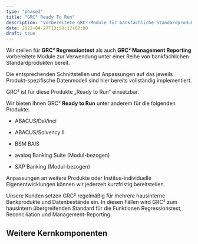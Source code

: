 ```yaml
---
type: "phase2"
title: "GRC² Ready To Run"
description: "Vorbereitete GRC²-Module für bankfachliche Standardprodukte"
date: 2022-04-27T13:50:17+02:00
draft: true
---
```


Wir stellen für **GRC² Regressiontest** als auch **GRC² Management Reporting** vorbereitete Module zur Verwendung unter einer Reihe von bankfachlichen Standardprodukten bereit.

Die entsprechenden Schnittstellen und Anpassungen auf das jeweils Produkt-spezifische Datenmodell sind hier bereits vollständig implementiert.

GRC² ist für diese Produkte „Ready to Run“ einsetzbar.

Wir bieten Ihnen GRC² **Ready to Run** unter anderem für die folgenden Produkte:

* ABACUS/DaVinci

* ABACUS/Solvency II

* BSM BAIS

* avaloq Banking Suite (Modul-bezogen)

* SAP Banking (Modul-bezogen)

Anpassungen an weitere Produkte oder Institus-individuelle Eigenentwicklungen können wir jederzeit kurzfristig bereitstellen.

Unsere Kunden setzen GRC² regelmäßig für mehrere hausinterne Bankprodukte und Datenbestände ein. In diesen Fällen wird GRC² zum hausintern übergreifenden Standard für die Funktionen Regressionstest, Reconciliation und Management-Reporting.

## Weitere Kernkomponenten